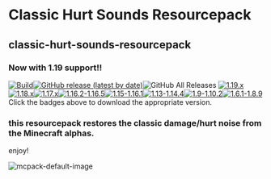 
# Classic Hurt Sounds Resourcepack
## classic-hurt-sounds-resourcepack
### Now with 1.19 support!!

[![Build](https://github.com/ddomino007/classic-hurt-sounds-resourcepack/actions/workflows/build-packs.yml/badge.svg)](https://github.com/ddomino007/classic-hurt-sounds-resourcepack/actions/workflows/build-packs.yml)[![GitHub release (latest by date)](https://img.shields.io/github/v/release/ddomino007/classic-hurt-sounds-resourcepack)](https://github.com/ddomino007/classic-hurt-sounds-resourcepack/releases/latest)![GitHub All Releases](https://img.shields.io/github/downloads/ddomino007/classic-hurt-sounds-resourcepack/total?label=total%20downloads)
[![1.19.x](https://img.shields.io/badge/Java-1.19.x-informational)](https://github.com/ddomino007/classic-hurt-sounds-resourcepack/releases/latest/download/ClassicHurtSounds-1-19.zip)[![1.18.x](https://img.shields.io/badge/Java-1.18.x-informational)](https://github.com/ddomino007/classic-hurt-sounds-resourcepack/releases/latest/download/ClassicHurtSounds-1-18.zip)[![1.17.x](https://img.shields.io/badge/Java-1.17.x-informational)](https://github.com/ddomino007/classic-hurt-sounds-resourcepack/releases/latest/download/ClassicHurtSounds-1-17.zip)[![1.16.2-1.16.5](https://img.shields.io/badge/Java-1.16.2--1.16.5-informational)](https://github.com/ddomino007/classic-hurt-sounds-resourcepack/releases/latest/download/ClassicHurtSounds-1-16-2.zip)[![1.15-1.16.1](https://img.shields.io/badge/Java-1.15.1--1.16.1-informational)](https://github.com/ddomino007/classic-hurt-sounds-resourcepack/releases/latest/download/ClassicHurtSounds-1-15.zip)[![1.13-1.14.4](https://img.shields.io/badge/Java-1.13--1.14.4-informational)](https://github.com/ddomino007/classic-hurt-sounds-resourcepack/releases/latest/download/ClassicHurtSounds-1-13.zip)[![1.9-1.10.2](https://img.shields.io/badge/Java-1.9--1.10.2-informational)](https://github.com/ddomino007/classic-hurt-sounds-resourcepack/releases/latest/download/ClassicHurtSounds-1-9.zip)[![1.6.1-1.8.9](https://img.shields.io/badge/Java-1.6.1--1.8.9-informational)](https://github.com/ddomino007/classic-hurt-sounds-resourcepack/releases/latest/download/ClassicHurtSounds-1-6-1.zip)
Click the badges above to download the appropriate version.
### this resourcepack restores the classic damage/hurt noise from the Minecraft alphas.
enjoy!

![mcpack-default-image](https://raw.githubusercontent.com/ddomino007/classic-hurt-sounds-resourcepack/main/mcpack-default.png)
